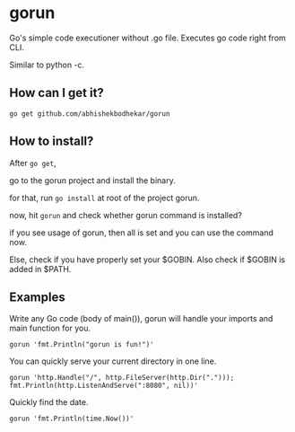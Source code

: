 # gorun
 
Go's simple code executioner without .go file.
Executes go code right from CLI.

Similar to python -c.
 
## How can I get it?

```
go get github.com/abhishekbodhekar/gorun
```
## How to install?
After ```go get```,

go to the gorun project and install the binary.

for that, run ```go install``` at root of the project gorun.


now, hit ```gorun``` and check whether gorun command is installed?


if you see usage of gorun, then all is set and you can use the command now.

Else, check if you have properly set your $GOBIN. Also check if $GOBIN is added in $PATH.

## Examples 
 
Write any Go code (body of main()), gorun will handle your imports and main function for you.

```
gorun 'fmt.Println("gorun is fun!")'
``` 

You can quickly serve your current directory in one line.
 
```
gorun 'http.Handle("/", http.FileServer(http.Dir("."))); fmt.Println(http.ListenAndServe(":8080", nil))'
```

Quickly find the date.

```
gorun 'fmt.Println(time.Now())'
```
